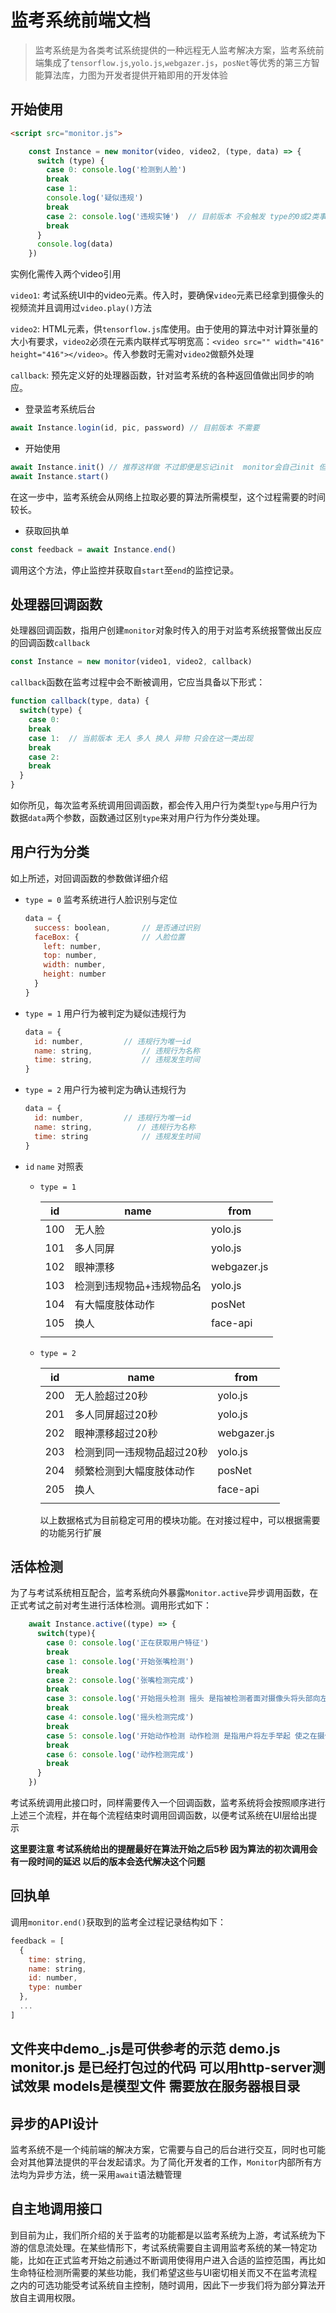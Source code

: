 #  监考系统前端文档

> 监考系统是为各类考试系统提供的一种远程无人监考解决方案，监考系统前端集成了`tensorflow.js`,`yolo.js`,`webgazer.js`，`posNet`等优秀的第三方智能算法库，力图为开发者提供开箱即用的开发体验

##  开始使用

```html
<script src="monitor.js">
```

```js
    const Instance = new monitor(video, video2, (type, data) => {
      switch (type) {
        case 0: console.log('检测到人脸')
        break
        case 1: 
        console.log('疑似违规')
        break
        case 2: console.log('违规实锤')  // 目前版本 不会触发 type的0或2类事件
        break
      }
      console.log(data)
    })

```



实例化需传入两个video引用

`video1`: 考试系统UI中的video元素。传入时，要确保`video`元素已经拿到摄像头的视频流并且调用过`video.play()`方法

`video2`: HTML元素，供`tensorflow.js`库使用。由于使用的算法中对计算张量的大小有要求，`video2`必须在元素内联样式写明宽高：`<video src="" width="416" height="416"></video>`。传入参数时无需对`video2`做额外处理

`callback`: 预先定义好的处理器函数，针对监考系统的各种返回值做出同步的响应。

* 登录监考系统后台

```js
await Instance.login(id, pic, password) // 目前版本 不需要
```

* 开始使用

```js
await Instance.init() // 推荐这样做 不过即便是忘记init  monitor会自己init 但由于init时间会比较长（模型总大小约50M）因此推荐使用init 同时对用户给出等待说明
await Instance.start()
```

在这一步中，监考系统会从网络上拉取必要的算法所需模型，这个过程需要的时间较长。

* 获取回执单

```js
const feedback = await Instance.end()
```

调用这个方法，停止监控并获取自`start`至`end`的监控记录。

##  处理器回调函数

处理器回调函数，指用户创建`monitor`对象时传入的用于对监考系统报警做出反应的回调函数`callback`

```js
const Instance = new monitor(video1, video2, callback)
```

`callback`函数在监考过程中会不断被调用，它应当具备以下形式：

```js
function callback(type, data) {
  switch(type) {
    case 0:
    break
    case 1:  // 当前版本 无人 多人 换人 异物 只会在这一类出现
    break
    case 2:
    break
  }
}
```

如你所见，每次监考系统调用回调函数，都会传入用户行为类型`type`与用户行为数据`data`两个参数，函数通过区别`type`来对用户行为作分类处理。

##  用户行为分类

如上所述，对回调函数的参数做详细介绍

* `type = 0` 监考系统进行人脸识别与定位


  ```js
  data = {
    success: boolean,		// 是否通过识别
    faceBox: {		        // 人脸位置
      left: number,
      top: number,
      width: number,
      height: number
    }
  }
  ```

* `type = 1` 用户行为被判定为疑似违规行为

  ```js
  data = {
    id: number,			// 违规行为唯一id
    name: string,			// 违规行为名称
    time: string,			// 违规发生时间
  }
  ```

* `type = 2` 用户行为被判定为确认违规行为

  ```js
  data = {
    id: number,			// 违规行为唯一id
    name: string,          // 违规行为名称
    time: string			// 违规发生时间
  }
  ```

* `id`  `name` 对照表

  * `type = 1`

    | id   | name                      | from        |
    | ---- | ------------------------- | ----------- |
    | 100  | 无人脸                    | yolo.js     |
    | 101  | 多人同屏                  | yolo.js     |
    | 102  | 眼神漂移                  | webgazer.js |
    | 103  | 检测到违规物品+违规物品名 | yolo.js     |
    | 104  | 有大幅度肢体动作          | posNet      |
    | 105  | 换人                      | face-api    |
    |      |                           |             |

  * `type = 2`

    | id   | name                       | from        |
    | ---- | -------------------------- | ----------- |
    | 200  | 无人脸超过20秒             | yolo.js     |
    | 201  | 多人同屏超过20秒           | yolo.js     |
    | 202  | 眼神漂移超过20秒           | webgazer.js |
    | 203  | 检测到同一违规物品超过20秒 | yolo.js     |
    | 204  | 频繁检测到大幅度肢体动作   | posNet      |
    | 205  | 换人                       | face-api    |
    |      |                            |             |

    以上数据格式为目前稳定可用的模块功能。在对接过程中，可以根据需要的功能另行扩展

##  活体检测

为了与考试系统相互配合，监考系统向外暴露`Monitor.active`异步调用函数，在正式考试之前对考生进行活体检测。调用形式如下：

```js
    await Instance.active((type) => {
      switch(type){
        case 0: console.log('正在获取用户特征')
        break
        case 1: console.log('开始张嘴检测')
        break
        case 2: console.log('张嘴检测完成')
        break
        case 3: console.log('开始摇头检测 摇头 是指被检测者面对摄像头将头部向左或右转45度')
        break
        case 4: console.log('摇头检测完成')
        break
        case 5: console.log('开始动作检测 动作检测 是指用户将左手举起 使之在摄像头中的位置高过左肩')
        break
        case 6: console.log('动作检测完成')
        break
      }
    })

```

考试系统调用此接口时，同样需要传入一个回调函数，监考系统将会按照顺序进行上述三个流程，并在每个流程结束时调用回调函数，以便考试系统在UI层给出提示

**这里要注意 考试系统给出的提醒最好在算法开始之后5秒 因为算法的初次调用会有一段时间的延迟 以后的版本会迭代解决这个问题**

##  回执单

调用`monitor.end()`获取到的监考全过程记录结构如下：

```js
feedback = [
  {
    time: string, 
    name: string,
    id: number,
    type: number
  },
  ...
]
```



##  文件夹中demo_.js是可供参考的示范  demo.js monitor.js 是已经打包过的代码 可以用http-server测试效果 models是模型文件 需要放在服务器根目录

##  异步的API设计

监考系统不是一个纯前端的解决方案，它需要与自己的后台进行交互，同时也可能会对其他算法提供的平台发起请求。为了简化开发者的工作，`Monitor`内部所有方法均为异步方法，统一采用`await`语法糖管理

##  自主地调用接口

到目前为止，我们所介绍的关于监考的功能都是以监考系统为上游，考试系统为下游的信息流处理。在某些情形下，考试系统需要自主调用监考系统的某一特定功能，比如在正式监考开始之前通过不断调用使得用户进入合适的监控范围，再比如生命特征检测所需要的某些功能，我们希望这些与UI密切相关而又不在监考流程之内的可选功能受考试系统自主控制，随时调用，因此下一步我们将为部分算法开放自主调用权限。

